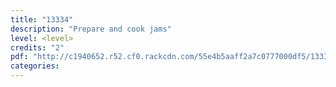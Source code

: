 ```yaml
---
title: "13334"
description: "Prepare and cook jams"
level: <level>
credits: "2"
pdf: "http://c1940652.r52.cf0.rackcdn.com/55e4b5aaff2a7c0777000df5/13334.pdf"
categories:
---
```

